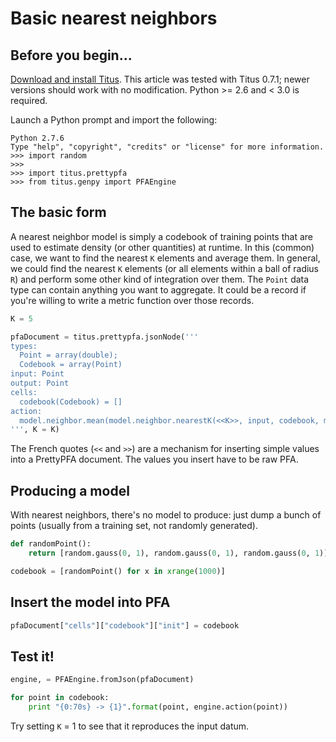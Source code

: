 # Basic nearest neighbors

## Before you begin...

[Download and install Titus](Installation#case-4-you-want-to-install-titus-in-python).  This article was tested with Titus 0.7.1; newer versions should work with no modification.  Python >= 2.6 and < 3.0 is required.

Launch a Python prompt and import the following:

    Python 2.7.6
    Type "help", "copyright", "credits" or "license" for more information.
    >>> import random
    >>> 
    >>> import titus.prettypfa
    >>> from titus.genpy import PFAEngine

## The basic form

A nearest neighbor model is simply a codebook of training points that are used to estimate density (or other quantities) at runtime. In this (common) case, we want to find the nearest `K` elements and average them. In general, we could find the nearest `K` elements (or all elements within a ball of radius `R`) and perform some other kind of integration over them. The `Point` data type can contain anything you want to aggregate. It could be a record if you're willing to write a metric function over those records.

```python
K = 5

pfaDocument = titus.prettypfa.jsonNode('''
types:
  Point = array(double);
  Codebook = array(Point)
input: Point
output: Point
cells:
  codebook(Codebook) = []
action:
  model.neighbor.mean(model.neighbor.nearestK(<<K>>, input, codebook, metric.simpleEuclidean))
''', K = K)
```

The French quotes (`<<` and `>>`) are a mechanism for inserting simple values into a PrettyPFA document. The values you insert have to be raw PFA.

## Producing a model

With nearest neighbors, there's no model to produce: just dump a bunch of points (usually from a training set, not randomly generated).

```python
def randomPoint():
    return [random.gauss(0, 1), random.gauss(0, 1), random.gauss(0, 1)]

codebook = [randomPoint() for x in xrange(1000)]
```

## Insert the model into PFA

```python
pfaDocument["cells"]["codebook"]["init"] = codebook
```

## Test it!

```python
engine, = PFAEngine.fromJson(pfaDocument)

for point in codebook:
    print "{0:70s} -> {1}".format(point, engine.action(point))
```

Try setting `K` = 1 to see that it reproduces the input datum.
